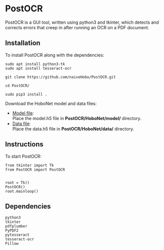# PostOCR
PostOCR is a GUI tool, written using python3 and tkinter, which detects and corrects 
errors that creep in after running an OCR on a PDF document.

## Installation
To install PostOCR along with the dependencies:
```
sudo apt install python3-tk
sudo apt install tesseract-ocr

git clone https://github.com/naiveHobo/PostOCR.git

cd PostOCR/

sudo pip3 install .
```

Download the HoboNet model and data files:
- [Model file](https://drive.google.com/open?id=1MydXPvgGsRQ31DTOh45YG0lwRKYFk3xq):  
Place the model.h5 file in **PostOCR/HoboNet/model/** directory.
- [Data file](https://drive.google.com/open?id=1fjwQ7bMx4zYlBt1uTi8pI6Fe1Ej1vL3x):  
Place the data.h5 file in **PostOCR/HoboNet/data/** directory.

## Instructions
To start PostOCR:
```
from tkinter import Tk
from PostOCR import PostOCR


root = Tk()
PostOCR()
root.mainloop()
```

## Dependencies

```
python3
tkinter
pdfplumber
PyPDF2
pytesseract
tesseract-ocr
Pillow
```

